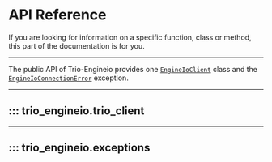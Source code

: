 # API Reference

If you are looking for information on a specific function, class or method, 
this part of the documentation is for you.

---

The public API of Trio-Engineio provides one [`EngineIoClient`][EngineIoClient] class
and the [`EngineIoConnectionError`][EngineIoConnectionError] exception.

---

## ::: trio_engineio.trio_client

---

## ::: trio_engineio.exceptions

[EngineIoClient]: reference.md#trio_engineio.trio_client.EngineIoClient
[EngineIoConnectionError]: reference.md#trio_engineio.exceptions.EngineIoConnectionError
